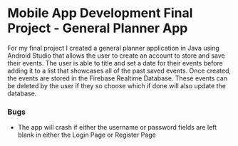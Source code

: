 # Mobile App Development Final Project - General Planner App

For my final project I created a general planner application in Java using Android Studio that allows the user to create an account to store and save their events. The user is able to title and set a date for their events before adding it to a list that showcases all of the past saved events. Once created, the events are stored in the Firebase Realtime Database. These events can be deleted by the user if they so choose which if done will also update the database.

### Bugs
- The app will crash if either the username or password fields are left blank in either the Login Page or Register Page

